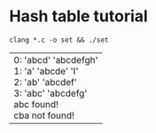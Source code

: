 # Hash table tutorial
```clang *.c -o set && ./set```

<table><tr><td>
0: 'abcd' 'abcdefgh'<br>
1: 'a' 'abcde' 'I'<br>
2: 'ab' 'abcdef'<br>
3: 'abc' 'abcdefg'<br>
abc found!<br>
cba not found!<br>
</table></tr></td>
